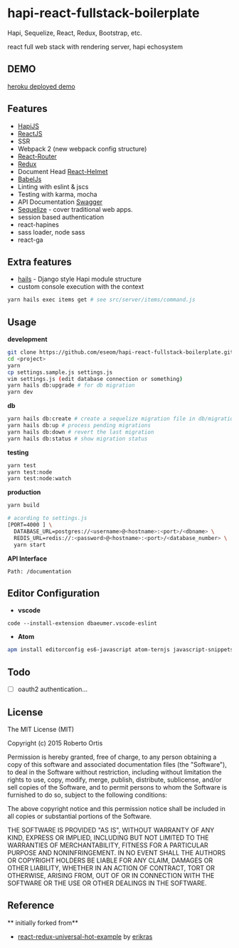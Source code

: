 # hapi-react-fullstack-boilerplate
Hapi, Sequelize, React, Redux, Bootstrap, etc.

react full web stack with rendering server, hapi echosystem

## DEMO

[heroku deployed demo](https://hapi-react-fullstack-bp.herokuapp.com/)

## Features
* [HapiJS](https://github.com/hapijs/hapi)
* [ReactJS](https://github.com/reactjs)
* SSR
* Webpack 2 (new webpack config structure)
* [React-Router](https://github.com/rackt/react-router)
* [Redux](https://github.com/reactjs/redux)
* Document Head [React-Helmet](https://github.com/nfl/react-helmet)
* [BabelJs](https://babeljs.io/)
* Linting with eslint & jscs
* Testing with karma, mocha
* API Documentation [Swagger](https://github.com/glennjones/hapi-swagger)
* [Sequelize](https://github.com/sequelize/sequelize) - cover traditional web apps.
* session based authentication
* react-hapines
* sass loader, node sass
* react-ga

## Extra features
* [hails](https://github.com/eseom/hails) - Django style Hapi module structure
* custom console execution with the context
```bash
yarn hails exec items get # see src/server/items/command.js
```

## Usage
**development**

```bash
git clone https://github.com/eseom/hapi-react-fullstack-boilerplate.git <project>
cd <project>
yarn
cp settings.sample.js settings.js
vim settings.js (edit database connection or something)
yarn hails db:upgrade # for db migration
yarn dev
```

**db**
```bash
yarn hails db:create # create a sequelize migration file in db/migrations/
yarn hails db:up # process pending migrations
yarn hails db:down # revert the last migration
yarn hails db:status # show migration status
```

**testing**

```bash
yarn test
yarn test:node
yarn test:node:watch
```

**production**

```bash
yarn build

# acording to settings.js
[PORT=4000 ] \
  DATABASE_URL=postgres://<username>@<hostname>:<port>/<dbname> \
  REDIS_URL=redis://:<password>@<hostname>:<port>/<database_number> \
  yarn start
```

**API Interface**

    Path: /documentation

## Editor Configuration
- **vscode**
```
code --install-extension dbaeumer.vscode-eslint
```
- **Atom**
```bash
apm install editorconfig es6-javascript atom-ternjs javascript-snippets linter linter-eslint language-babel autocomplete-modules file-icons
```

## Todo
* [ ] oauth2 authentication...

## License
The MIT License (MIT)

Copyright (c) 2015 Roberto Ortis

Permission is hereby granted, free of charge, to any person obtaining a copy
of this software and associated documentation files (the "Software"), to deal
in the Software without restriction, including without limitation the rights
to use, copy, modify, merge, publish, distribute, sublicense, and/or sell
copies of the Software, and to permit persons to whom the Software is
furnished to do so, subject to the following conditions:

The above copyright notice and this permission notice shall be included in all
copies or substantial portions of the Software.

THE SOFTWARE IS PROVIDED "AS IS", WITHOUT WARRANTY OF ANY KIND, EXPRESS OR
IMPLIED, INCLUDING BUT NOT LIMITED TO THE WARRANTIES OF MERCHANTABILITY,
FITNESS FOR A PARTICULAR PURPOSE AND NONINFRINGEMENT. IN NO EVENT SHALL THE
AUTHORS OR COPYRIGHT HOLDERS BE LIABLE FOR ANY CLAIM, DAMAGES OR OTHER
LIABILITY, WHETHER IN AN ACTION OF CONTRACT, TORT OR OTHERWISE, ARISING FROM,
OUT OF OR IN CONNECTION WITH THE SOFTWARE OR THE USE OR OTHER DEALINGS IN THE
SOFTWARE.

## Reference

** initially forked from**

* [react-redux-universal-hot-example](https://github.com/erikras/react-redux-universal-hot-example) by [erikras](https://github.com/erikras)
